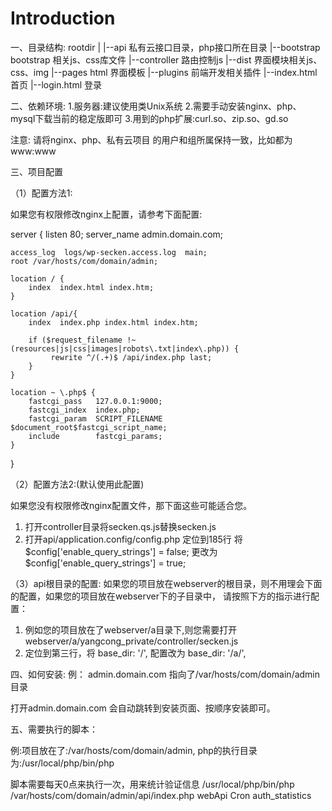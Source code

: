 Introduction
============

一、目录结构:
rootdir
  |
  |--api        私有云接口目录，php接口所在目录
  |--bootstrap  bootstrap 相关js、css库文件
  |--controller 路由控制js
  |--dist       界面模块相关js、css、img
  |--pages      html 界面模板
  |--plugins    前端开发相关插件
  |--index.html 首页
  |--login.html 登录

二、依赖环境:
1.服务器:建议使用类Unix系统
2.需要手动安装nginx、php、mysql下载当前的稳定版即可
3.用到的php扩展:curl.so、zip.so、gd.so

注意: 请将nginx、php、私有云项目 的用户和组所属保持一致，比如都为www:www


三、项目配置

（1）配置方法1:

如果您有权限修改nginx上配置，请参考下面配置:

server {
    listen       80;
    server_name  admin.domain.com;

    access_log  logs/wp-secken.access.log  main;
    root /var/hosts/com/domain/admin;

    location / {
        index  index.html index.htm;
    }

    location /api/{
        index  index.php index.html index.htm;

        if ($request_filename !~ (resources|js|css|images|robots\.txt|index\.php)) {
             rewrite ^/(.+)$ /api/index.php last;
        }
    }

    location ~ \.php$ {
        fastcgi_pass   127.0.0.1:9000;
        fastcgi_index  index.php;
        fastcgi_param  SCRIPT_FILENAME  $document_root$fastcgi_script_name;
        include        fastcgi_params;
    }
}

（2）配置方法2:(默认使用此配置)

如果您没有权限修改nginx配置文件，那下面这些可能适合您。
1. 打开controller目录将secken.qs.js替换secken.js
2. 打开api/application.config/config.php 定位到185行
将 $config['enable_query_strings'] = false;
更改为 $config['enable_query_strings'] = true;



（3）api根目录的配置:
如果您的项目放在webserver的根目录，则不用理会下面的配置，如果您的项目放在webserver下的子目录中，
请按照下方的指示进行配置：

1. 例如您的项目放在了webserver/a目录下,则您需要打开webserver/a/yangcong_private/controller/secken.js
2. 定位到第三行，将
base_dir: '/', 配置改为     base_dir: '/a/',


四、如何安装:
例： admin.domain.com 指向了/var/hosts/com/domain/admin 目录

打开admin.domain.com 会自动跳转到安装页面、按顺序安装即可。


五、需要执行的脚本：

例:项目放在了:/var/hosts/com/domain/admin, php的执行目录为:/usr/local/php/bin/php

脚本需要每天0点来执行一次，用来统计验证信息
/usr/local/php/bin/php /var/hosts/com/domain/admin/api/index.php webApi Cron auth_statistics
